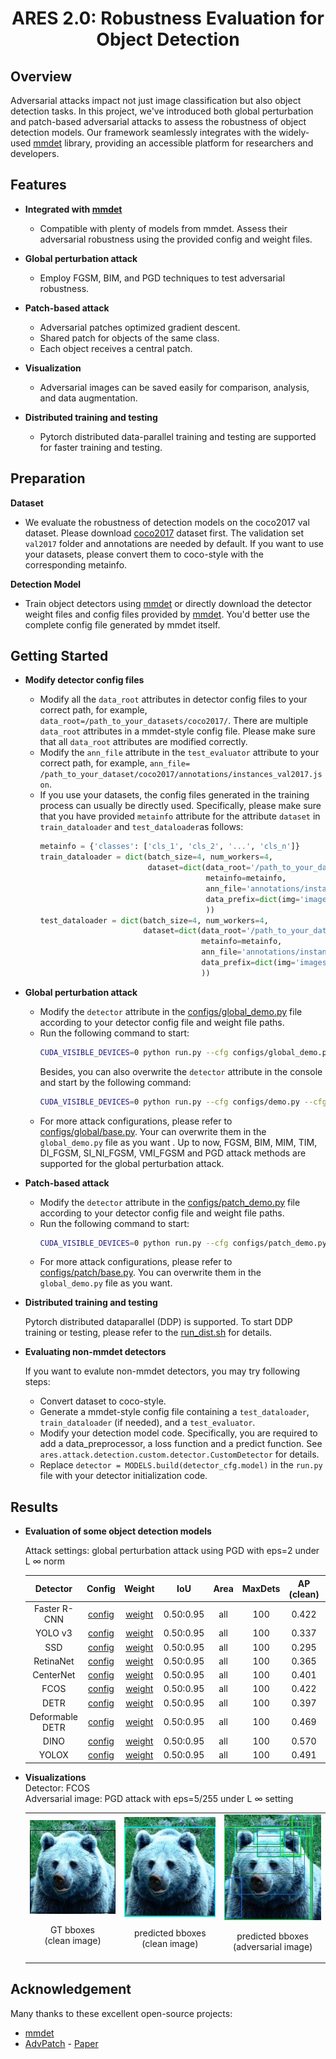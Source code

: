 <div align="center">

# ARES 2.0: Robustness Evaluation for Object Detection

</div>

## Overview

Adversarial attacks impact not just image classification but also object detection tasks. In this project, we've introduced both global perturbation and patch-based adversarial attacks to assess the robustness of object detection models. Our framework seamlessly integrates with the widely-used [mmdet](https://github.com/open-mmlab/mmdetection) library, providing an accessible platform for researchers and developers.

## Features
- **Integrated with [mmdet](https://github.com/open-mmlab/mmdetection)** 
  - Compatible with plenty of models from mmdet. Assess their adversarial robustness using the provided config and weight files.


- **Global perturbation attack**  
   - Employ FGSM, BIM, and PGD techniques to test adversarial robustness.


- **Patch-based attack**  
    - Adversarial patches optimized gradient descent.
    - Shared patch for objects of the same class.
    - Each object receives a central patch.


- **Visualization**
    - Adversarial images can be saved easily for comparison, analysis, and data augmentation.


- **Distributed training and testing**  
    - Pytorch distributed data-parallel training and testing are supported for faster training and testing.
  
## Preparation
**Dataset**
- We evaluate the robustness of detection models on the coco2017 val dataset. Please download [coco2017](https://cocodataset.org) dataset first. The validation set `val2017` folder and annotations are needed by default. If you want to
  use your datasets, please convert them to coco-style with the corresponding metainfo.

**Detection Model**
- Train object detectors using [mmdet](https://github.com/open-mmlab/mmdetection) or directly download the detector weight files and config files provided by [mmdet](https://github.com/open-mmlab/mmdetection). You'd better use the complete config file generated by
  mmdet itself.

## Getting Started
- **Modify detector config files**
  - Modify all the `data_root` attributes in detector config files to your correct path, for example, `data_root=/path_to_your_datasets/coco2017/`. There are multiple `data_root` attributes in a mmdet-style config file. Please make sure that all `data_root` attributes are modified correctly.
  - Modify the `ann_file` attribute in the `test_evaluator` attribute to your correct path, for example, `ann_file= /path_to_your_dataset/coco2017/annotations/instances_val2017.json`.
  - If you use your datasets, the config files generated in the training process can usually be directly used. Specifically, please make sure that you have provided `metainfo` attribute for the attribute
  `dataset` in `train_dataloader` and `test_dataloader`as follows:
    ```python
    metainfo = {'classes': ['cls_1', 'cls_2', '...', 'cls_n']}
    train_dataloader = dict(batch_size=4, num_workers=4,
                            dataset=dict(data_root='/path_to_your_datasets/coco2017/',
                                         metainfo=metainfo,
                                         ann_file='annotations/instances_val2017.json',
                                         data_prefix=dict(img='images')
                                         ))
    test_dataloader = dict(batch_size=4, num_workers=4,
                           dataset=dict(data_root='/path_to_your_datasets/coco2017/',
                                        metainfo=metainfo,
                                        ann_file='annotations/instances_val2017.json',
                                        data_prefix=dict(img='images')
                                        ))
     ```


- **Global perturbation attack**
  * Modify the `detector` attribute in the [configs/global_demo.py](configs/global_demo.py) file according to your detector config file and weight file paths.
  * Run the following command to start:
    ```bash
    CUDA_VISIBLE_DEVICES=0 python run.py --cfg configs/global_demo.py
    ```
    Besides, you can also overwrite the `detector` attribute in the console and start by the following command:
    ```bash
    CUDA_VISIBLE_DEVICES=0 python run.py --cfg configs/demo.py --cfg-options detector.cfg_file=/path_to_your_detector_cfg_file detector.weight_file=/path_to_your_detector_weight_file
    ```
  * For more attack configurations, please refer to [configs/global/base.py](configs/global/base.py). Your can overwrite them
    in the `global_demo.py` file as you want . Up to now, FGSM, BIM, MIM, TIM, DI_FGSM, SI_NI_FGSM, VMI_FGSM and PGD attack methods are supported for the global perturbation attack.


- **Patch-based attack** 
    
  * Modify the `detector` attribute in the [configs/patch_demo.py](configs/patch_demo.py) file according to your detector config file and weight file paths.
  * Run the following command to start:
    ```bash
    CUDA_VISIBLE_DEVICES=0 python run.py --cfg configs/patch_demo.py
    ```
  * For more attack configurations, please refer to [configs/patch/base.py](configs/patch/base.py). You can overwrite them in the `global_demo.py` file as you want. 


- **Distributed training and testing**

  Pytorch distributed dataparallel (DDP) is supported. To start DDP training or testing,  please refer to the [run_dist.sh](run_dist.sh) for details.

- **Evaluating non-mmdet detectors**

  If you want to evalute non-mmdet detectors, you may try following steps:
  * Convert dataset to coco-style.
  * Generate a mmdet-style config file containing a `test_dataloader`, `train_dataloader` (if needed),
    and a `test_evaluator`. 
  * Modify your detection model code. Specifically, you are required to add a data_preprocessor, a loss function and a predict function. See `ares.attack.detection.custom.detector.CustomDetector` for details.
  * Replace `detector = MODELS.build(detector_cfg.model)` in the `run.py` file with your detector initialization code.

## Results

- **Evaluation of some object detection models**

  Attack settings: global perturbation attack using PGD with eps=2 under L $\infty$ norm
  
    |    Detector     |                                                                        Config                                                                         |                                                                                                           Weight                                                                                                            |    IoU     | Area | MaxDets | AP (clean) | AP (attacked) |
    |:---------------:|:-----------------------------------------------------------------------------------------------------------------------------------------------------:|:---------------------------------------------------------------------------------------------------------------------------------------------------------------------------------------------------------------------------:|:----------:|:----:|:-------:|:----------:|:-------------:|
    |  Faster R-CNN   |                [config](https://github.com/open-mmlab/mmdetection/blob/main/configs/faster_rcnn/faster-rcnn_x101-64x4d_fpn_1x_coco.py)                |                              [weight](https://download.openmmlab.com/mmdetection/v2.0/faster_rcnn/faster_rcnn_x101_64x4d_fpn_1x_coco/faster_rcnn_x101_64x4d_fpn_1x_coco_20200204-833ee192.pth)                              | 0.50:0.95  | all  |   100   |   0.422    |     0.041     | 
    |     YOLO v3     |            [config](https://github.com/open-mmlab/mmdetection/blob/main/configs/yolo/yolov3_d53_8xb8-ms-608-273e_coco.py)                             |                                         [weight](https://download.openmmlab.com/mmdetection/v2.0/yolo/yolov3_d53_mstrain-608_273e_coco/yolov3_d53_mstrain-608_273e_coco_20210518_115020-a2c3acb8.pth)                       | 0.50:0.95  | all  |   100   |   0.337    |     0.062     | 
    |       SSD       |                               [config](https://github.com/open-mmlab/mmdetection/blob/main/configs/ssd/ssd512_coco.py)                                |                                                     [weight](https://download.openmmlab.com/mmdetection/v2.0/ssd/ssd512_coco/ssd512_coco_20210803_022849-0a47a1ca.pth)                                                      | 0.50:0.95  | all  |   100   |   0.295    |     0.039     | 
    |    RetinaNet    |                     [config](https://github.com/open-mmlab/mmdetection/blob/main/configs/retinanet/retinanet_r50_fpn_1x_coco.py)                      |                                        [weight](https://download.openmmlab.com/mmdetection/v2.0/retinanet/retinanet_r50_fpn_1x_coco/retinanet_r50_fpn_1x_coco_20200130-c2398f9e.pth)                                        | 0.50:0.95  | all  |   100   |   0.365    |     0.027     | 
    |    CenterNet    |             [config](https://github.com/open-mmlab/mmdetection/blob/main/configs/centernet/centernet-update_r50-caffe_fpn_ms-1x_coco.py)              |                    [weight](https://download.openmmlab.com/mmdetection/v3.0/centernet/centernet-update_r50-caffe_fpn_ms-1x_coco/centernet-update_r50-caffe_fpn_ms-1x_coco_20230512_203845-8306baf2.pth)                     | 0.50:0.95  | all  |   100   |   0.401    |     0.070     | 
    |      FCOS       | [config](https://github.com/open-mmlab/mmdetection/blob/main/configs/fcos/fcos_r50-dcn-caffe_fpn_gn-head-center-normbbox-centeronreg-giou_1x_coco.py) | [weight](https://download.openmmlab.com/mmdetection/v2.0/fcos/fcos_center-normbbox-centeronreg-giou_r50_caffe_fpn_gn-head_dcn_1x_coco/fcos_center-normbbox-centeronreg-giou_r50_caffe_fpn_gn-head_dcn_1x_coco-ae4d8b3d.pth) | 0.50:0.95  | all  |   100   |   0.422    |     0.045     | 
    |      DETR       |                         [config](https://github.com/open-mmlab/mmdetection/blob/main/configs/detr/detr_r50_8xb2-150e_coco.py)                         |                                         [weight](https://download.openmmlab.com/mmdetection/v3.0/detr/detr_r50_8xb2-150e_coco/detr_r50_8xb2-150e_coco_20221023_153551-436d03e8.pth)                                         | 0.50:0.95  | all  |   100   |   0.397    |     0.074     | 
    | Deformable DETR |      [config](https://github.com/open-mmlab/mmdetection/blob/main/configs/deformable_detr/deformable-detr-refine-twostage_r50_16xb2-50e_coco.py)      |        [weight](https://download.openmmlab.com/mmdetection/v3.0/deformable_detr/deformable-detr-refine-twostage_r50_16xb2-50e_coco/deformable-detr-refine-twostage_r50_16xb2-50e_coco_20221021_184714-acc8a5ff.pth)         | 0.50:0.95  | all  |   100   |   0.469    |     0.067     | 
    |      DINO       |                    [config](https://github.com/open-mmlab/mmdetection/blob/main/configs/dino/dino-5scale_swin-l_8xb2-12e_coco.py)                     |                                [weight](https://download.openmmlab.com/mmdetection/v3.0/dino/dino-5scale_swin-l_8xb2-12e_coco/dino-5scale_swin-l_8xb2-12e_coco_20230228_072924-a654145f.pth)                                | 0.50:0.95  | all  |   100   |   0.570    |     0.086     | 
    |      YOLOX      |                         [config](https://github.com/open-mmlab/mmdetection/blob/main/configs/yolox/yolox_l_8xb8-300e_coco.py)                         |                                          [weight](https://download.openmmlab.com/mmdetection/v2.0/yolox/yolox_l_8x8_300e_coco/yolox_l_8x8_300e_coco_20211126_140236-d3bd2b23.pth)                                           | 0.50:0.95  | all  |   100   |   0.491    |     0.098     |
   
- **Visualizations**  
    Detector: FCOS  
    Adversarial image: PGD attack with eps=5/255 under L $\infty$ setting   
    <table>
    <tr>
    <td><center><img src="readme/gt.jpg" alt="gt_bboxes.jpg" style="zoom: 32%" ><center><p>GT bboxes<br>(clean image)</p></center></center></td>
    <td><center><img src="readme/clean.jpg" alt="clean_img_bboxes.jpg" style="zoom: 32%" ><center><p>predicted bboxes<br>(clean image)</p></center></center></td>
    <td><center><img src="readme/adv.jpg" alt="adv_img_bboxes.jpg" style="zoom: 32%" ><center><p>predicted bboxes<br>(adversarial image)</p></center></center></td>
    </tr>
    </table>

## Acknowledgement

Many thanks to these excellent open-source projects:

- [mmdet](https://github.com/open-mmlab/mmdetection)
- [AdvPatch](https://gitlab.com/EAVISE/adversarial-yolo) - [Paper
  ](http://openaccess.thecvf.com/content_CVPRW_2019/papers/CV-COPS/Thys_Fooling_Automated_Surveillance_Cameras_Adversarial_Patches_to_Attack_Person_Detection_CVPRW_2019_paper.pdf)
